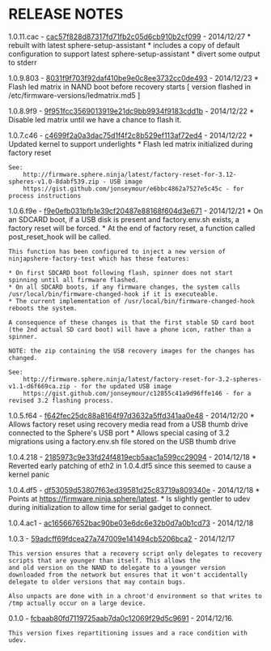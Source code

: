 RELEASE NOTES
=============

1.0.11.cac - [cac57f828d87317fd71fb2c05d6cb910b2cf099](https://firmware.sphere.ninja/latest/nand-cac57f828d87317fd71fb2c05d6cb910b2cf099.tgz) - 2014/12/27
	* rebuilt with latest sphere-setup-assistant
	* includes a copy of default configuration to support latest sphere-setup-assistant
	* divert some output to stderr

1.0.9.803 - [8031f9f703f92daf410be9e0c8ee3732cc0de493](https://firmware.sphere.ninja/latest/nand-8031f9f703f92daf410be9e0c8ee3732cc0de493.tgz) - 2014/12/23
	* Flash led matrix in NAND boot before recovery starts [ version flashed in /etc/firmware-versions/ledmatrix.md5 ]

1.0.8.9f9 - [9f951fcc3569013919e21dc9bb9934f9183cdd1b](https://firmware.sphere.ninja/latest/nand-9f951fcc3569013919e21dc9bb9934f9183cdd1b.tgz) - 2014/12/22
	* Disable led matrix until we have a chance to flash it.

1.0.7.c46 - [c4699f2a0a3dac75d1f4f2c8b529ef113af72ed4](https://firmware.sphere.ninja/latest/nand-c4699f2a0a3dac75d1f4f2c8b529ef113af72ed4.tgz) - 2014/12/22
	* Updated kernel to support underlights
	* Flash led matrix initialized during factory reset

	See:
		http://firmware.sphere.ninja/latest/factory-reset-for-3.12-spheres-v1.0-8dabf539.zip - USB image
		https://gist.github.com/jonseymour/e6bbc4862a7527e5c45c - for process instructions


1.0.6.f9e - [f9e0efb031bfb1e39cf20487e88168f604d3e671](https://firmware.sphere.ninja/latest/nand-f9e0efb031bfb1e39cf20487e88168f604d3e671.tgz) - 2014/12/21
	* On an SDCARD boot, if a USB disk is present and factory.env.sh exists, a factory reset will be forced.
	* At the end of factory reset, a function called post_reset_hook will be called.

	This function has been configured to inject a new version of ninjapshere-factory-test which has these features:

	* On first SDCARD boot following flash, spinner does not start spinning until all firmware flashed.
	* On all SDCARD boots, if any firmware changes, the system calls /usr/local/bin/firmware-changed-hook if it is executeable.
	* The current implementation of /usr/local/bin/firmware-changed-hook reboots the system.

	A consequence of these changes is that the first stable SD card boot (the 2nd actual SD card boot) will have a phone icon, rather than a spinner.

	NOTE: the zip containing the USB recovery images for the changes has changed.

	See:
		http://firmware.sphere.ninja/latest/factory-reset-for-3.2-spheres-v1.1-d6f669ca.zip - for the updated USB image
		https://gist.github.com/jonseymour/c12855c41a9d96ffe146 - for a revised 3.2 flashing process.


1.0.5.f64 - [f642fec25dc88a8164f97d3632a5ffd341aa0e48](https://firmware.sphere.ninja/latest/nand-f642fec25dc88a8164f97d3632a5ffd341aa0e48.tgz) - 2014/12/20
	* Allows factory reset using recovery media read from a USB thumb drive connected to the Sphere's USB port
	* Allows special casing of 3.2 migrations using a factory.env.sh file stored on the USB thumb drive

1.0.4.218 - [2185973c9e33fd24f4819ecb5aac1a599cc29094](https://firmware.sphere.ninja/latest/nand-2185973c9e33fd24f4819ecb5aac1a599cc29094.tgz) - 2014/12/18
	* Reverted early patching of eth2 in 1.0.4.df5 since this seemed to cause a kernel panic

1.0.4.df5 - [df53059d53807f63ed39581d25c83719a809340e](https://firmware.sphere.ninja/latest/nand-df53059d53807f63ed39581d25c83719a809340e.tgz) - 2014/12/18
	* Points at https://firmware.ninja.sphere/latest.
    * Is slightly gentler to udev during initialization to allow time for serial gadget to connect.

1.0.4.ac1 - [ac165667652bac90be03e6dc6e32b0d7a0b1cd73](https://firmware.sphere.ninja/latest/nand-ac165667652bac90be03e6dc6e32b0d7a0b1cd73.tgz) - 2014/12/18

1.0.3 - [59adcff69fdcea27a747009e141494cb5206bca2](https://firmware.sphere.ninja/latest/nand-59adcff69fdcea27a747009e141494cb5206bca2.tgz) - 2014/12/17

	This version ensures that a recovery script only delegates to recovery scripts that are younger than itself. This allows the
	and old version on the NAND to delegate to a younger version downloaded from the network but ensures that it won't accidentally
	delegate to older versions that may contain bugs.

	Also unpacts are done with in a chroot'd environment so that writes to /tmp actually occur on a large device.

0.1.0 - [fcbaab80fd7119725aab7da0c12069f29d5c9691](https://firmware.sphere.ninja/latest/nand-fcbaab80fd7119725aab7da0c12069f29d5c9691.tgz) - 2014/12/16.


	This version fixes repartitioning issues and a race condition with udev.